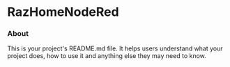 RazHomeNodeRed
==============

### About

This is your project's README.md file. It helps users understand what your
project does, how to use it and anything else they may need to know.